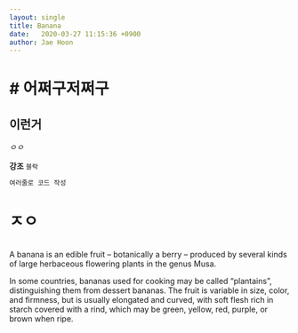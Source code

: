 ```yaml
---
layout: single
title: Banana
date:	2020-03-27 11:15:36 +0900
author: Jae Hoon
---
```


 # # 어쩌구저쩌구

## 이런거

*ㅇㅇ*

**강조**
`블락`

```c
여러줄로 코드 작성
```

# ㅈㅇ



``` c

```



A banana is an edible fruit – botanically a berry – produced by several kinds
of large herbaceous flowering plants in the genus Musa.

In some countries, bananas used for cooking may be called “plantains”,
distinguishing them from dessert bananas. The fruit is variable in size, color,
and firmness, but is usually elongated and curved, with soft flesh rich in
starch covered with a rind, which may be green, yellow, red, purple, or brown
when ripe.